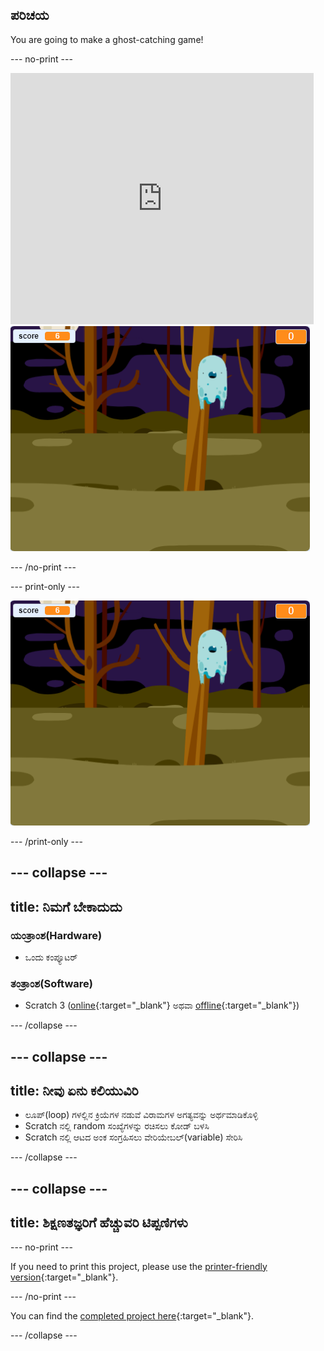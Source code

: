 ## ಪರಿಚಯ

You are going to make a ghost-catching game!

\--- no-print \---

<div class="scratch-preview">
  <iframe allowtransparency="true" width="485" height="402" src="https://scratch.mit.edu/projects/embed/276874679/?autostart=false" frameborder="0" scrolling="no"></iframe>
  <img src="images/showcase-static.png">
</div>

\--- /no-print \---

\--- print-only \---

![showcase](images/showcase-static.png)

\--- /print-only \---

## \--- collapse \---

## title: ನಿಮಗೆ ಬೇಕಾದುದು

### ಯಂತ್ರಾಂಶ(Hardware)

- ಒಂದು ಕಂಪ್ಯೂಟರ್

### ತಂತ್ರಾಂಶ(Software)

- Scratch 3 ([online](https://rpf.io/scratchon){:target="_blank"} ಅಥವಾ [offline](https://rpf.io/scratchoff){:target="_blank"})

\--- /collapse \---

## \--- collapse \---

## title: ನೀವು ಏನು ಕಲಿಯುವಿರಿ

- ಲೂಪ್(loop) ಗಳಲ್ಲಿನ ಕ್ರಿಯೆಗಳ ನಡುವೆ ವಿರಾಮಗಳ ಅಗತ್ಯವನ್ನು ಅರ್ಥಮಾಡಿಕೊಳ್ಳಿ
- Scratch ‌ನಲ್ಲಿ random ಸಂಖ್ಯೆಗಳನ್ನು ರಚಿಸಲು ಕೋಡ್ ಬಳಸಿ
- Scratch ‌ನಲ್ಲಿ ಆಟದ ಅಂಕ ಸಂಗ್ರಹಿಸಲು ವೇರಿಯೇಬಲ್(variable) ಸೇರಿಸಿ

\--- /collapse \---

## \--- collapse \---

## title: ಶಿಕ್ಷಣತಜ್ಞರಿಗೆ ಹೆಚ್ಚುವರಿ ಟಿಪ್ಪಣಿಗಳು

\--- no-print \---

If you need to print this project, please use the [printer-friendly version](https://projects.raspberrypi.org/en/projects/ghostbusters/print){:target="_blank"}.

\--- /no-print \---

You can find the [completed project here](https://rpf.io/p/en/ghostbusters-get){:target="_blank"}.

\--- /collapse \---